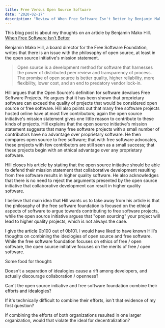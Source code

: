 ```yaml
---
title: Free Versus Open Source Software
date: "2020-02-17"
description: "Review of When Free Software Isn't Better by Benjamin Mako Hill"
---
```


This blog post is about my thoughts on an article by Benjamin Mako Hill.
[When Free Software Isn't Better](https://mako.cc/writing/hill-when_free_software_isnt_better.html)

Benjamin Mako Hill, a board director for the Free Software Foundation, writes
that there is an issue with the philosophy of open source, at least in the open
source initiative's mission statement.

> Open source is a development method for software that harnesses the power of
> distributed peer review and transparency of process. The promise of open
> source is better quality, higher reliability, more flexibility, lower cost,
> and an end to predatory vendor lock-in.

Hill argues that the Open Source's definition for software devalues Free
Software Projects. He argues that it has been shown that proprietary software
can exceed the quality of projects that would be considered open source or free
software. Hill also points out that many free software projects hosted online
have at most five contributors; again the open source initiative's mission
statement gives one little reason to contribute to these kinds of projects.
Hill explains that the open source initiative's mission statement suggests that
many free software projects with a small number of contributors have no
advantage over proprietary software. He then compares open source to free
software; that with free software advocates, these projects with few
contributors are still seen as a small success; that these projects begin with
an ethical advantage over any proprietary software.

Hill closes his article by stating that the open source initiative should be
able to defend their mission statement that collaborative development resulting
from free software results in higher quality software. He also acknowledges
that there is no need to reject the arguments presented by the open source
initiative that collaborative development can result in higher quality
software.

I believe that main idea that Hill wants us to take away from his article is
that the philosophy of the free software foundation is focused on the ethical
aspects of software to argue towards contributing to free software projects,
while the open source initiative argues that "open sourcing" your project will
lead to higher quality projects, which is not always the case.

I give the article 0b100 out of 0b101. I would have liked to have known Hill's
thoughts on combining the ideologies of open source and free software. While
the free software foundation focuses on ethics of free / open software, the
open source initiative focuses on the merits of free / open software.

Some food for thought:

Doesn't a separation of idealogies cause a rift among developers, and actually
discourage collaboration / openness?

Can't the open source initiative and free software foundation combine their
efforts and idealogies?

If it's technically difficult to combine their efforts, isn't that evidence of
my first question?

If combining the efforts of both organizations resulted in one larger organization,
would that violate the ideal for decentralization?
